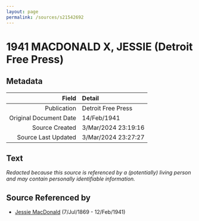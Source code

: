 ```yaml
---
layout: page
permalink: /sources/s21542692
---
```


# 1941 MACDONALD X, JESSIE (Detroit Free Press)

## Metadata
Field | Detail
---:|:---
Publication | Detroit Free Press
Original Document Date | 14/Feb/1941
Source Created | 3/Mar/2024 23:19:16
Source Last Updated | 3/Mar/2024 23:27:27

## Text

_Redacted because this source is referenced by a (potentially) living person and may contain personally identifiable information._

## Source Referenced by

* [Jessie MacDonald](../people/@97412403@-jessie-macdonald-b1869-7-7-d1941-2-12.md) (7/Jul/1869 - 12/Feb/1941)
